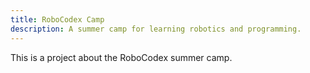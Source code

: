 ```yaml
---
title: RoboCodex Camp
description: A summer camp for learning robotics and programming.
---
```


This is a project about the RoboCodex summer camp.
